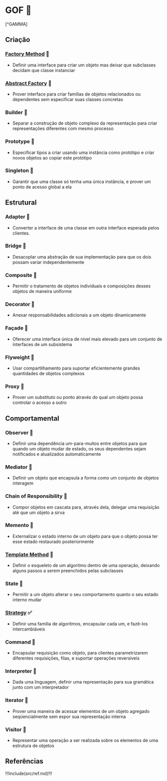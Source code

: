 # GOF 🔨

[^GAMMA]


## Criação


### [Factory Method](gof/FactoryMethod.md) 🔨
- Definir uma interface para criar um objeto mas deixar que subclasses decidam que classe instanciar 
### [Abstract Factory](gof/AbstractFactory.md) 🔨
- Prover interface para criar famílias de objetos relacionados ou dependentes sem especificar suas classes concretas 
### Builder 🚧
- Separar a construção de objeto complexo da representação para criar representações diferentes com mesmo processo 
### Prototype 🚧
- Especificar tipos a criar usando uma instância como protótipo e criar novos objetos ao copiar este protótipo 
### Singleton 🚧
- Garantir que uma classe só tenha uma única instância, e prover um ponto de acesso global a ela 


## Estrutural


### Adapter 🚧
- Converter a interface de uma classe em outra interface esperada pelos clientes.
### Bridge 🚧
- Desacoplar uma abstração de sua implementação para que os dois possam variar independentemente 
### Composite 🚧
- Permitir o tratamento de objetos individuais e composições desses objetos de maneira uniforme 
### Decorator 🚧
- Anexar responsabilidades adicionais a um objeto dinamicamente 
### Façade 🚧
- Oferecer uma interface única de nível mais elevado para um conjunto de interfaces de um subsistema 
### Flyweight 🚧
- Usar compartilhamento para suportar eficientemente grandes quantidades de objetos complexos 
### Proxy 🚧
- Prover um substituto ou ponto através do qual um objeto possa controlar o acesso a outro 

## Comportamental

### Observer 🚧
- Definir uma dependência um-para-muitos entre objetos para que quando um objeto mudar de estado, os seus dependentes sejam notificados e atualizados automaticamente 
### Mediator 🚧
- Definir um objeto que encapsula a forma como um conjunto de objetos interagem 
### Chain of Responsibility 🚧
- Compor objetos em cascata para, através dela, delegar uma requisição até que um objeto a sirva 
### Memento 🚧
- Externalizar o estado interno de um objeto para que o objeto possa ter esse estado restaurado posteriormente 
### [Template Method](gof/TemplateMethod.md) 🔨
- Definir o esqueleto de um algoritmo dentro de uma operação, deixando alguns passos a serem preenchidos pelas subclasses 
### State 🚧
- Permitir a um objeto alterar o seu comportamento quanto o seu estado interno mudar 
### [Strategy](gof/Strategy.md)  ✅
- Definir uma família de algoritmos, encapsular cada um, e fazê-los intercambiáveis 
### Command 🚧
- Encapsular requisição como objeto, para clientes parametrizarem diferentes requisições, filas, e suportar operações reversíveis 
### Interpreter 🚧
- Dada uma linguagem, definir uma representação para sua gramática junto com um interpretador 
### Iterator 🚧
- Prover uma maneira de acessar elementos de um objeto agregado seqüencialmente sem expor sua representação interna 
### Visitor 🚧
- Representar uma operação a ser realizada sobre os elementos de uma estrutura de objetos	 

## Referências

!!!include(src/ref.md)!!!

